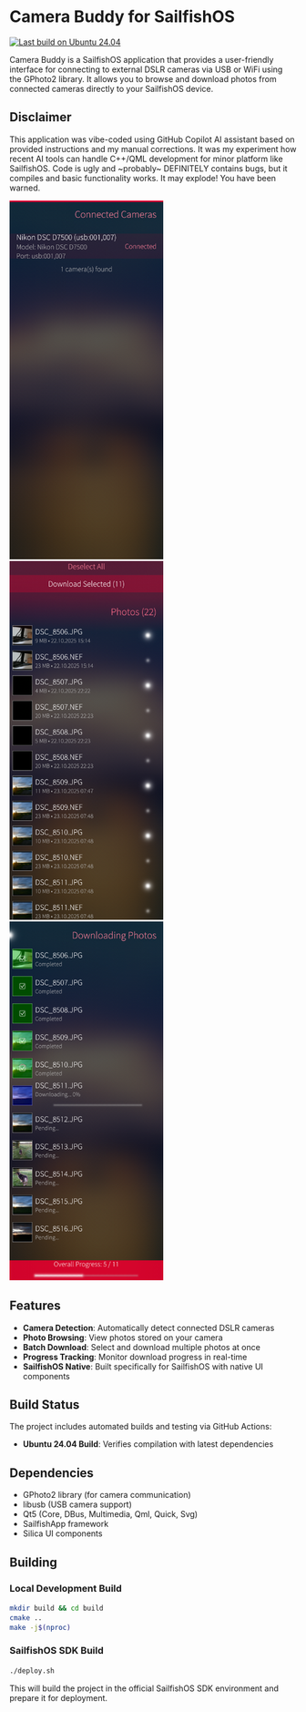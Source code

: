 # Camera Buddy for SailfishOS

[![Last build on Ubuntu 24.04](https://github.com/Karry/harbour-camera-buddy/actions/workflows/build.yml/badge.svg)](https://github.com/Karry/harbour-camera-buddy/actions/workflows/build.yml)

Camera Buddy is a SailfishOS application that provides a user-friendly interface for connecting to external DSLR cameras
via USB or WiFi using the GPhoto2 library. It allows you to browse and download photos from connected cameras directly to your SailfishOS device.

## Disclaimer

This application was vibe-coded using GitHub Copilot AI assistant based on provided instructions and my manual corrections.
It was my experiment how recent AI tools can handle C++/QML development for minor platform like SailfishOS.
Code is ugly and ~probably~ DEFINITELY contains bugs, but it compiles and basic functionality works.
It may explode! You have been warned.

<img alt="List of connected cameras"
    width="270" height="630"
    src="https://raw.githubusercontent.com/Karry/harbour-camera-buddy/master/graphics/cameras.png" />
<img alt="Photo browsing"
    width="270" height="630"
    src="https://raw.githubusercontent.com/Karry/harbour-camera-buddy/master/graphics/photos.png" />
<img alt="Downloading"
    width="270" height="630"
    src="https://raw.githubusercontent.com/Karry/harbour-camera-buddy/master/graphics/downloading.png" />

## Features

- **Camera Detection**: Automatically detect connected DSLR cameras
- **Photo Browsing**: View photos stored on your camera
- **Batch Download**: Select and download multiple photos at once
- **Progress Tracking**: Monitor download progress in real-time
- **SailfishOS Native**: Built specifically for SailfishOS with native UI components

## Build Status

The project includes automated builds and testing via GitHub Actions:
- **Ubuntu 24.04 Build**: Verifies compilation with latest dependencies

## Dependencies

- GPhoto2 library (for camera communication)
- libusb (USB camera support)
- Qt5 (Core, DBus, Multimedia, Qml, Quick, Svg)
- SailfishApp framework
- Silica UI components

## Building

### Local Development Build
```bash
mkdir build && cd build
cmake ..
make -j$(nproc)
```

### SailfishOS SDK Build
```bash
./deploy.sh
```

This will build the project in the official SailfishOS SDK environment and prepare it for deployment.

